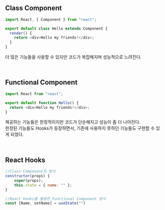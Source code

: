 ## Class Component

```javascript
import React, { Component } from "react";

export default class Hello extends Component {
  render() {
    return <div>Hello my friends!</div>;
  }
}
```

더 많은 기능들을 사용할 수 있지만 코드가 복잡해지며 성능적으로 느려진다.

</br>

## Functional Component

```javascript
import React from "react";

export default function Hello() {
  return <div>Hello my friends!</div>;
}
```

제공하는 기능들은 한정적이지만 코드가 단순해지고 성능이 좀 더 나아진다.  
한정된 기능들도 Hooks가 등장하면서, 기존에 사용하지 못하던 기능들도 구현할 수 있게 되었다.

</br>

## React Hooks

```javascript
//Class Component의 방식
constructor(props) {
    super(props);
    this.state = { name: "" };
}

//React Hooks를 활용한 Functional Component 방식
const [Name, setName] = useState("")
```
